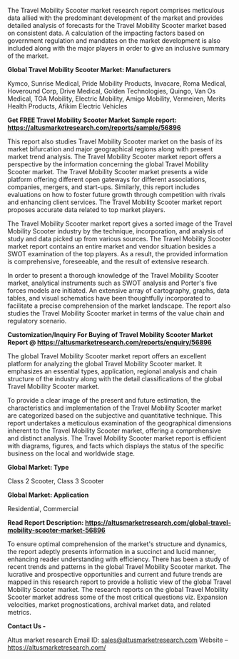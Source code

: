 The Travel Mobility Scooter market research report comprises meticulous data allied with the predominant development of the market and provides detailed analysis of forecasts for the Travel Mobility Scooter market based on consistent data. A calculation of the impacting factors based on government regulation and mandates on the market development is also included along with the major players in order to give an inclusive summary of the market.

<b>Global Travel Mobility Scooter Market: Manufacturers</b>

Kymco, Sunrise Medical, Pride Mobility Products, Invacare, Roma Medical, Hoveround Corp, Drive Medical, Golden Technologies, Quingo, Van Os Medical, TGA Mobility, Electric Mobility, Amigo Mobility, Vermeiren, Merits Health Products, Afikim Electric Vehicles

<b>Get FREE Travel Mobility Scooter Market Sample report: <a href="https://altusmarketresearch.com/reports/sample/56896">https://altusmarketresearch.com/reports/sample/56896</a></b>

This report also studies Travel Mobility Scooter market on the basis of its market bifurcation and major geographical regions along with present market trend analysis. The Travel Mobility Scooter market report offers a perspective by the information concerning the global Travel Mobility Scooter market. The Travel Mobility Scooter market presents a wide platform offering different open gateways for different associations, companies, mergers, and start-ups. Similarly, this report includes evaluations on how to foster future growth through competition with rivals and enhancing client services. The Travel Mobility Scooter market report proposes accurate data related to top market players.

The Travel Mobility Scooter market report gives a sorted image of the Travel Mobility Scooter industry by the technique, incorporation, and analysis of study and data picked up from various sources. The Travel Mobility Scooter market report contains an entire market and vendor situation besides a SWOT examination of the top players. As a result, the provided information is comprehensive, foreseeable, and the result of extensive research.

In order to present a thorough knowledge of the Travel Mobility Scooter market, analytical instruments such as SWOT analysis and Porter's five forces models are initiated. An extensive array of cartography, graphs, data tables, and visual schematics have been thoughtfully incorporated to facilitate a precise comprehension of the market landscape. The report also studies the Travel Mobility Scooter market in terms of the value chain and regulatory scenario.

<b>Customization/Inquiry For Buying of Travel Mobility Scooter Market Report @ <a href="https://altusmarketresearch.com/reports/enquiry/56896">https://altusmarketresearch.com/reports/enquiry/56896</a></b>

The global Travel Mobility Scooter market report offers an excellent platform for analyzing the global Travel Mobility Scooter market. It emphasizes an essential types, application, regional analysis and chain structure of the industry along with the detail classifications of the global Travel Mobility Scooter market.

To provide a clear image of the present and future estimation, the characteristics and implementation of the Travel Mobility Scooter market are categorized based on the subjective and quantitative technique. This report undertakes a meticulous examination of the geographical dimensions inherent to the Travel Mobility Scooter market, offering a comprehensive and distinct analysis. The Travel Mobility Scooter market report is efficient with diagrams, figures, and facts which displays the status of the specific business on the local and worldwide stage.

<b>Global Market: Type</b>

Class 2 Scooter, Class 3 Scooter

<b>Global Market: Application</b>

Residential, Commercial

<b>Read Report Description: <a href="https://altusmarketresearch.com/global-travel-mobility-scooter-market-56896">https://altusmarketresearch.com/global-travel-mobility-scooter-market-56896</a></b>

To ensure optimal comprehension of the market's structure and dynamics, the report adeptly presents information in a succinct and lucid manner, enhancing reader understanding with efficiency. There has been a study of recent trends and patterns in the global Travel Mobility Scooter market. The lucrative and prospective opportunities and current and future trends are mapped in this research report to provide a holistic view of the global Travel Mobility Scooter market. The research reports on the global Travel Mobility Scooter market address some of the most critical questions viz. Expansion velocities, market prognostications, archival market data, and related metrics.

<b>Contact Us -</b>

Altus market research
Email ID: <a href="mailto:sales@altusmarketresearch.com">sales@altusmarketresearch.com</a>
Website – <a href="https://altusmarketresearch.com/">https://altusmarketresearch.com/</a>

